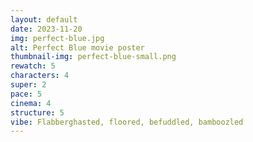 ```yaml
---
layout: default
date: 2023-11-20
img: perfect-blue.jpg
alt: Perfect Blue movie poster
thumbnail-img: perfect-blue-small.png
rewatch: 5
characters: 4
super: 2
pace: 5
cinema: 4
structure: 5
vibe: Flabberghasted, floored, befuddled, bamboozled
---
```

